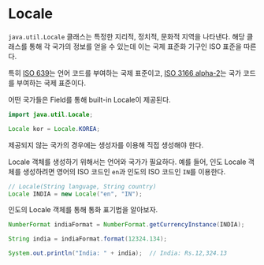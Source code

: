 # Locale

`java.util.Locale` 클래스는 특정한 지리적, 정치적, 문화적 지역을 나타낸다. 해당 클래스를 통해 각 국가의 정보를 얻을 수 있는데 이는 국제 표준화 기구인 ISO 표준을 따른다.

특히 [ISO 639](https://ko.wikipedia.org/wiki/ISO_639)는 언어 코드를 부여하는 국제 표준이고,  [ISO 3166 alpha-2](https://ko.wikipedia.org/wiki/ISO_3166-1_alpha-2)는 국가 코드를 부여하는 국제 표준이다.



어떤 국가들은 Field를 통해 built-in Locale이 제공된다.

```java
import java.util.Locale;

Locale kor = Locale.KOREA;
```



제공되지 않는 국가의 경우에는 생성자를 이용해 직접 생성해야 한다.

Locale 객체를 생성하기 위해서는 언어와 국가가 필요하다. 예를 들어, 인도 Locale 객체를 생성하려면 영어의 ISO 코드인 `en`과 인도의 ISO 코드인 `IN`를 이용한다.

```java
// Locale(String language, String country)
Locale INDIA = new Locale("en", "IN");
```



인도의 Locale 객체를 통해 통화 표기법을 알아보자.

```java
NumberFormat indiaFormat = NumberFormat.getCurrencyInstance(INDIA);

String india = indiaFormat.format(12324.134);

System.out.println("India: " + india);  // India: Rs.12,324.13
```

